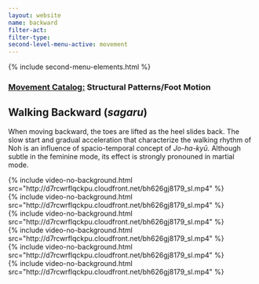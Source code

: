```yaml
---
layout: website
name: backward 
filter-act: 
filter-type: 
second-level-menu-active: movement
---
```

{% include second-menu-elements.html %}

<main class="page-content">
  <div class="text-container">
    <h3><a href="/movement/" target="_blank">Movement Catalog:</a> Structural Patterns/Foot Motion</h3>
      <h2 class="collapsible collapsible-closed">Walking Backward (<em>sagaru</em>)</h2>
    <p>When moving backward, the toes are lifted as the heel slides back. The slow start and gradual acceleration that characterize the walking rhythm of Noh is an influence of spacio-temporal concept of <em>Jo-ha-kyū</em>. Although subtle in the feminine mode, its effect is strongly pronouned in martial mode.</p>
  </div>

<div class="tabs-container">
  <div class="tabs-container__links">
    <div class="wrapper">
      <div id="tabs"></div>
    </div>
  </div>
  <div class="tabs-container__content">
    <div class="wrapper">
      <section id="tab-1" title="Feminine (side)" class="tabbed-narrative">
        {% include video-no-background.html src="http://d7rcwrflqckpu.cloudfront.net/bh626gj8179_sl.mp4" %}
      </section>
      <section id="tab-2" title="Feminine (close-up side)" class="tabbed-narrative">
        {% include video-no-background.html src="http://d7rcwrflqckpu.cloudfront.net/bh626gj8179_sl.mp4" %}
      </section>
      <section id="tab-3" title="Feminine (close-up front)" class="tabbed-narrative">
        {% include video-no-background.html src="http://d7rcwrflqckpu.cloudfront.net/bh626gj8179_sl.mp4" %}
      </section>
      <section id="tab-4" title="Martial (side)" class="tabbed-narrative">
        {% include video-no-background.html src="http://d7rcwrflqckpu.cloudfront.net/bh626gj8179_sl.mp4" %}
      </section>
      <section id="tab-5" title="Martial (close-up side)" class="tabbed-narrative">
        {% include video-no-background.html src="http://d7rcwrflqckpu.cloudfront.net/bh626gj8179_sl.mp4" %}
      </section>
      <section id="tab-6" title="Martial (close-up front)" class="tabbed-narrative">
        {% include video-no-background.html src="http://d7rcwrflqckpu.cloudfront.net/bh626gj8179_sl.mp4" %}
      </section>
    </div>
  </div>
</div>
</main>
